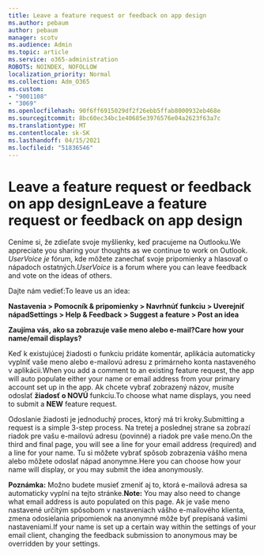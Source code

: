 ```yaml
---
title: Leave a feature request or feedback on app design
ms.author: pebaum
author: pebaum
manager: scotv
ms.audience: Admin
ms.topic: article
ms.service: o365-administration
ROBOTS: NOINDEX, NOFOLLOW
localization_priority: Normal
ms.collection: Adm_O365
ms.custom:
- "9001108"
- "3069"
ms.openlocfilehash: 90f6ff6915029df2f26ebb5ffab8000932eb468e
ms.sourcegitcommit: 8bc60ec34bc1e40685e3976576e04a2623f63a7c
ms.translationtype: MT
ms.contentlocale: sk-SK
ms.lasthandoff: 04/15/2021
ms.locfileid: "51836546"
---
```

# <a name="leave-a-feature-request-or-feedback-on-app-design"></a><span data-ttu-id="962d6-102">Leave a feature request or feedback on app design</span><span class="sxs-lookup"><span data-stu-id="962d6-102">Leave a feature request or feedback on app design</span></span>

<span data-ttu-id="962d6-103">Ceníme si, že zdieľate svoje myšlienky, keď pracujeme na Outlooku.</span><span class="sxs-lookup"><span data-stu-id="962d6-103">We appreciate you sharing your thoughts as we continue to work on Outlook.</span></span> <span data-ttu-id="962d6-104">*UserVoice je* fórum, kde môžete zanechať svoje pripomienky a hlasovať o nápadoch ostatných.</span><span class="sxs-lookup"><span data-stu-id="962d6-104">*UserVoice* is a forum where you can leave feedback and vote on the ideas of others.</span></span>  

<span data-ttu-id="962d6-105">Dajte nám vedieť:</span><span class="sxs-lookup"><span data-stu-id="962d6-105">To leave us an idea:</span></span> 

<span data-ttu-id="962d6-106">**Nastavenia > Pomocník & pripomienky > Navrhnúť funkciu > Uverejniť nápad**</span><span class="sxs-lookup"><span data-stu-id="962d6-106">**Settings > Help & Feedback > Suggest a feature > Post an idea**</span></span> 

<span data-ttu-id="962d6-107">**Zaujíma vás, ako sa zobrazuje vaše meno alebo e-mail?**</span><span class="sxs-lookup"><span data-stu-id="962d6-107">**Care how your name/email displays?**</span></span>

<span data-ttu-id="962d6-108">Keď k existujúcej žiadosti o funkciu pridáte komentár, aplikácia automaticky vyplniť vaše meno alebo e-mailovú adresu z primárneho konta nastaveného v aplikácii.</span><span class="sxs-lookup"><span data-stu-id="962d6-108">When you add a comment to an existing feature request, the app will auto populate either your name or email address from your primary account set up in the app.</span></span> <span data-ttu-id="962d6-109">Ak chcete vybrať zobrazený názov, musíte odoslať **žiadosť o NOVÚ** funkciu.</span><span class="sxs-lookup"><span data-stu-id="962d6-109">To choose what name displays, you need to submit a **NEW** feature request.</span></span> 

<span data-ttu-id="962d6-110">Odoslanie žiadosti je jednoduchý proces, ktorý má tri kroky.</span><span class="sxs-lookup"><span data-stu-id="962d6-110">Submitting a request is a simple 3-step process.</span></span> <span data-ttu-id="962d6-111">Na tretej a poslednej strane sa zobrazí riadok pre vašu e-mailovú adresu (povinné) a riadok pre vaše meno.</span><span class="sxs-lookup"><span data-stu-id="962d6-111">On the third and final page, you will see a line for your email address (required) and a line for your name.</span></span> <span data-ttu-id="962d6-112">Tu si môžete vybrať spôsob zobrazenia vášho mena alebo môžete odoslať nápad anonymne.</span><span class="sxs-lookup"><span data-stu-id="962d6-112">Here you can choose how your name will display, or you may submit the idea anonymously.</span></span> 

<span data-ttu-id="962d6-113">**Poznámka:** Možno budete musieť zmeniť aj to, ktorá e-mailová adresa sa automaticky vyplní na tejto stránke.</span><span class="sxs-lookup"><span data-stu-id="962d6-113">**Note:** You may also need to change what email address is auto populated on this page.</span></span> <span data-ttu-id="962d6-114">Ak je vaše meno nastavené určitým spôsobom v nastaveniach vášho e-mailového klienta, zmena odosielania pripomienok na anonymné môže byť prepísaná vašimi nastaveniami.</span><span class="sxs-lookup"><span data-stu-id="962d6-114">If your name is set up a certain way within the settings of your email client, changing the feedback submission to anonymous may be overridden by your settings.</span></span> 
